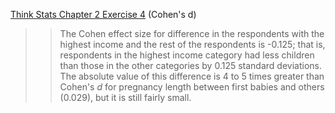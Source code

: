 [Think Stats Chapter 2 Exercise 4](http://greenteapress.com/thinkstats2/html/thinkstats2003.html#toc24) (Cohen's d)

>> The Cohen effect size for difference in the respondents with the highest income 
and the rest of the respondents is -0.125; that is, respondents in the highest
income category had less children than those in the other categories by 0.125 standard
deviations. The absolute value of this difference is 4 to 5 times greater than Cohen's
*d* for pregnancy length between first babies and others (0.029), but it is still fairly
small.
